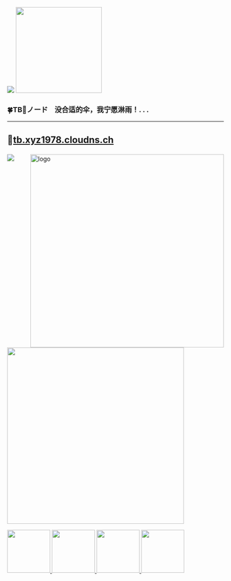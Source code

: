 <img src="https://komarev.com/ghpvc/?username=ttbb1978&color=brightgreen&base=0" width="" height=""/>
<img src="https://tb.xyz1978.cloudns.ch/img/002.jpg" width="200" height=""/>

### 🍀TB🌸ノード &nbsp;&nbsp; 没合适的伞，我宁愿淋雨！. . .

---

## 🚀<a href="https://tb.xyz1978.cloudns.ch">tb.xyz1978.cloudns.ch</p>

<img src="https://komarev.com/ghpvc/?username=ttbb1978&color=brightgreen&base=100000" width="" height=""/>
<img src="https://github-readme-stats.vercel.app/api?username=ttbb1978&show_icons=true&theme=Default&locale=cn&hide=prs&rank_icon=github" alt="logo" align="right" width="450" />

<img src="https://github-readme-stats-ten-gilt.vercel.app/api?username=ttbb1978&count_private=true&show_icons=true&theme=radical&include_all_commits=true" width="411" height=""/>

<img src="http://q2.qlogo.cn/headimg_dl?dst_uin=765931440&spec=640" width="100" height=""/> <img src="http://q2.qlogo.cn/headimg_dl?dst_uin=2409495157&spec=640" width="100" height=""/> <img src="http://q2.qlogo.cn/headimg_dl?dst_uin=1040458166&spec=640" width="100" height=""/>  <img src="http://q2.qlogo.cn/headimg_dl?dst_uin=2358429597&spec=640" width="100" height=""/>
